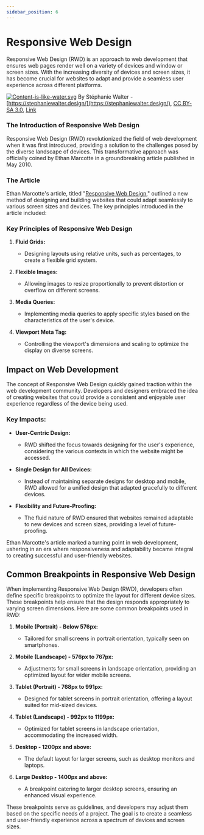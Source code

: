 ```yaml
---
sidebar_position: 6
---
```


# Responsive Web Design

Responsive Web Design (RWD) is an approach to web development that ensures web pages render well on a variety of devices and window or screen sizes. With the increasing diversity of devices and screen sizes, it has become crucial for websites to adapt and provide a seamless user experience across different platforms.

[![Content-is-like-water.svg](https://upload.wikimedia.org/wikipedia/commons/0/09/Content-is-like-water.svg)](https://commons.wikimedia.org/wiki/File:Content-is-like-water.svg#/media/File:Content-is-like-water.svg)
By Stéphanie Walter - [https://stephaniewalter.design/](https://stephaniewalter.design/), [CC BY-SA 3.0](https://creativecommons.org/licenses/by-sa/3.0), [Link](https://commons.wikimedia.org/w/index.php?curid=68705623)

### The Introduction of Responsive Web Design

Responsive Web Design (RWD) revolutionized the field of web development when it was first introduced, providing a solution to the challenges posed by the diverse landscape of devices. This transformative approach was officially coined by Ethan Marcotte in a groundbreaking article published in May 2010.

### The Article

Ethan Marcotte's article, titled "[Responsive Web Design](http://alistapart.com/article/responsive-web-design)," outlined a new method of designing and building websites that could adapt seamlessly to various screen sizes and devices. The key principles introduced in the article included:

### Key Principles of Responsive Web Design

1. **Fluid Grids:**

   - Designing layouts using relative units, such as percentages, to create a flexible grid system.

2. **Flexible Images:**

   - Allowing images to resize proportionally to prevent distortion or overflow on different screens.

3. **Media Queries:**

   - Implementing media queries to apply specific styles based on the characteristics of the user's device.

4. **Viewport Meta Tag:**
   - Controlling the viewport's dimensions and scaling to optimize the display on diverse screens.

## Impact on Web Development

The concept of Responsive Web Design quickly gained traction within the web development community. Developers and designers embraced the idea of creating websites that could provide a consistent and enjoyable user experience regardless of the device being used.

### Key Impacts:

- **User-Centric Design:**

  - RWD shifted the focus towards designing for the user's experience, considering the various contexts in which the website might be accessed.

- **Single Design for All Devices:**

  - Instead of maintaining separate designs for desktop and mobile, RWD allowed for a unified design that adapted gracefully to different devices.

- **Flexibility and Future-Proofing:**
  - The fluid nature of RWD ensured that websites remained adaptable to new devices and screen sizes, providing a level of future-proofing.

Ethan Marcotte's article marked a turning point in web development, ushering in an era where responsiveness and adaptability became integral to creating successful and user-friendly websites.

## Common Breakpoints in Responsive Web Design

When implementing Responsive Web Design (RWD), developers often define specific breakpoints to optimize the layout for different device sizes. These breakpoints help ensure that the design responds appropriately to varying screen dimensions. Here are some common breakpoints used in RWD:

1. **Mobile (Portrait) - Below 576px:**

   - Tailored for small screens in portrait orientation, typically seen on smartphones.

2. **Mobile (Landscape) - 576px to 767px:**

   - Adjustments for small screens in landscape orientation, providing an optimized layout for wider mobile screens.

3. **Tablet (Portrait) - 768px to 991px:**

   - Designed for tablet screens in portrait orientation, offering a layout suited for mid-sized devices.

4. **Tablet (Landscape) - 992px to 1199px:**

   - Optimized for tablet screens in landscape orientation, accommodating the increased width.

5. **Desktop - 1200px and above:**

   - The default layout for larger screens, such as desktop monitors and laptops.

6. **Large Desktop - 1400px and above:**
   - A breakpoint catering to larger desktop screens, ensuring an enhanced visual experience.

These breakpoints serve as guidelines, and developers may adjust them based on the specific needs of a project. The goal is to create a seamless and user-friendly experience across a spectrum of devices and screen sizes.
